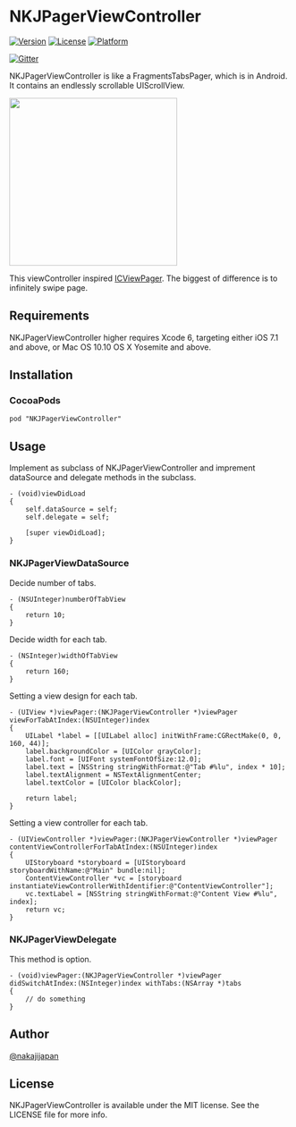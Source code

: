 # NKJPagerViewController

[![Version](https://img.shields.io/cocoapods/v/NKJPagerViewController.svg?style=flat)](http://cocoadocs.org/docsets/NKJPagerViewController)
[![License](https://img.shields.io/cocoapods/l/NKJPagerViewController.svg?style=flat)](http://cocoadocs.org/docsets/NKJPagerViewController)
[![Platform](https://img.shields.io/cocoapods/p/NKJPagerViewController.svg?style=flat)](http://cocoadocs.org/docsets/NKJPagerViewController)


[![Gitter](https://badges.gitter.im/Join%20Chat.svg)](https://gitter.im/nakajijapan/NKJPagerViewController?utm_source=badge&utm_medium=badge&utm_campaign=pr-badge&utm_content=badge)

NKJPagerViewController is like a FragmentsTabsPager, which is in Android.
It contains an endlessly scrollable UIScrollView.

<img src="./swipe.gif" width="300" />

This viewController inspired [ICViewPager](https://github.com/iltercengiz/ICViewPager). The biggest of difference is to infinitely swipe page.

## Requirements

NKJPagerViewController higher requires Xcode 6, targeting either iOS 7.1 and above, or Mac OS 10.10 OS X Yosemite and above.

## Installation

### CocoaPods

```
pod "NKJPagerViewController"
```

## Usage

Implement as subclass of NKJPagerViewController and imprement dataSource and delegate methods in the subclass.

```
- (void)viewDidLoad
{
    self.dataSource = self;
    self.delegate = self;

    [super viewDidLoad];
}
```

### NKJPagerViewDataSource

Decide number of tabs.

```objc
- (NSUInteger)numberOfTabView
{
    return 10;
}
```

Decide width for each tab.

```
- (NSInteger)widthOfTabView
{
    return 160;
}
```

Setting a view design for each tab.

```objc
- (UIView *)viewPager:(NKJPagerViewController *)viewPager viewForTabAtIndex:(NSUInteger)index
{
    UILabel *label = [[UILabel alloc] initWithFrame:CGRectMake(0, 0, 160, 44)];
    label.backgroundColor = [UIColor grayColor];
    label.font = [UIFont systemFontOfSize:12.0];
    label.text = [NSString stringWithFormat:@"Tab #%lu", index * 10];
    label.textAlignment = NSTextAlignmentCenter;
    label.textColor = [UIColor blackColor];

    return label;
}
```

Setting a view controller for each tab.

```objc
- (UIViewController *)viewPager:(NKJPagerViewController *)viewPager contentViewControllerForTabAtIndex:(NSUInteger)index
{
    UIStoryboard *storyboard = [UIStoryboard storyboardWithName:@"Main" bundle:nil];
    ContentViewController *vc = [storyboard instantiateViewControllerWithIdentifier:@"ContentViewController"];
    vc.textLabel = [NSString stringWithFormat:@"Content View #%lu", index];
    return vc;
}
```

### NKJPagerViewDelegate

This method is option.

```objc
- (void)viewPager:(NKJPagerViewController *)viewPager didSwitchAtIndex:(NSInteger)index withTabs:(NSArray *)tabs
{
    // do something
}
```


## Author

[@nakajijapan](https://twitter.com/nakajijapan)


## License

NKJPagerViewController is available under the MIT license. See the LICENSE file for more info.
